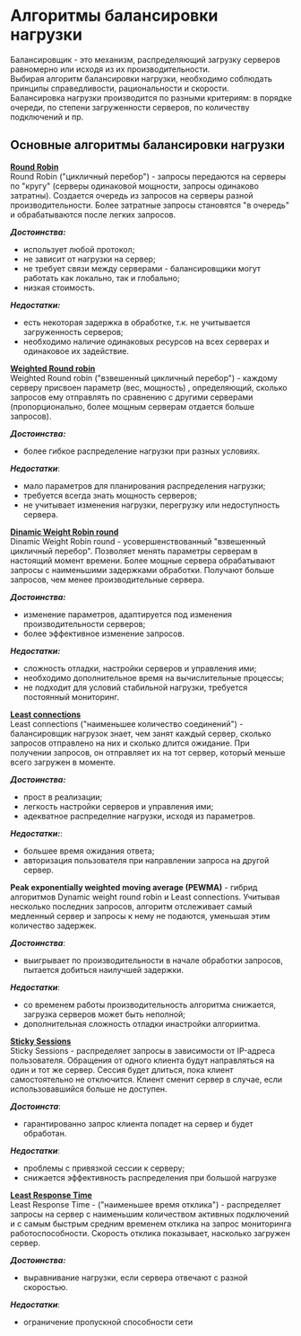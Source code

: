 # Алгоритмы балансировки нагрузки  

Балансировщик - это механизм, распределяющий загрузку серверов равномерно или исходя из их производительности.  
 Выбирая алгоритм балансировки нагрузки, необходимо соблюдать принципы справедливости, рациональности и скорости.  
Балансировка нагрузки производится по разными критериям: в порядке очереди, по степени загруженности серверов, по количеству подключений и пр.   

## Основные алгоритмы балансировки нагрузки

<u>**Round Robin**</u>    
Round Robin ("цикличный перебор") - запросы передаются на серверы по "кругу" (серверы одинаковой мощности, запросы одинаково затратны). Создается очередь из запросов на серверы разной производительности. Более затратные запросы становятся "в очередь" и обрабатываются после легких запросов.  

***Достоинства:*** 
- использует любой протокол; 
- не зависит от нагрузки на сервер;
- не требует связи между серверами - балансировщики могут работать как локально, так и глобально;
- низкая стоимость. 

***Недостатки:***
- есть некоторая задержка в обработке, т.к. не учитывается загруженность серверов;
- необходимо наличие одинаковых ресурсов на всех серверах и одинаковое их задействие.

<u>**Weighted Round robin**</u>   
Weighted Round robin ("взвешенный цикличный перебор") - каждому серверу присвоен параметр (вес, мощность) , определяющий, сколько запросов ему отправлять по сравнению с другими серверами (пропорционально, более мощным серверам отдается больше запросов).  

***Достоинства:***  
- более гибкое распределение нагрузки при разных условиях.  

***Недостатки***:  
- мало параметров для планирования распределения нагрузки;
- требуется всегда знать мощность серверов;
- не учитывает изменения нагрузки, перегрузку или недоступность сервера.

<u>**Dinamic Weight Robin round**</u>   
Dinamic Weight Robin round - усовершенствованный  "взвешенный цикличный перебор". Позволяет менять параметры серверам в настоящий момент времени. Более мощные сервера обрабатывают запросы с наименьшими задержками обработки. Получают больше запросов, чем менее производительные сервера.   

***Достоинства:***  
- изменение параметров, адаптируется под изменения производительности серверов;
- более эффективное изменение запросов.  

***Недостатки:***  
- сложность отладки, настройки серверов и управления ими;
- необходимо дополнительное время на вычислительные процессы;
- не подходит для условий стабильной нагрузки, требуется постоянный мониторинг.

<u>**Least connections**</u>  
 Least connections ("наименьшее количество соединений") - балансировщик нагрузок знает, чем занят каждый сервер, сколько запросов отправлено на них и сколько длится ожидание. При получении запросов, он отправляет их на тот сервер, который меньше всего загружен в моменте. 

***Достоинства:***  
- прост в реализации;
- легкость настройки серверов и управления ими;
- адекватное распределние нагрузки, исходя из параметров.

***Недостатки:***:
 - большее время ожидания ответа;
 - авторизация пользователя при направлении запроса на другой сервер.

**Peak exponentially weighted moving average (PEWMA)** - гибрид алгоритмов Dynamic weight round robin и Least connections. Учитывая несколько последних запросов, алгоритм отслеживает самый медленный сервер и запросы к нему не подаются, уменьшая этим количество задержек. 

***Достоинства***:  
- выигрывает по производительности в начале обработки запросов, пытается добиться наилучшей задержки.   

***Недостатки***:  
- со временем работы производительность алгоритма снижается, загрузка серверов может быть неполной;
- дополнительная сложность отладки инастройки алгориитма.

<u>**Sticky Sessions**</u>  
Sticky Sessions - распределяет запросы в зависимости от IP-адреса пользователя. Обращения от одного клиента будут направляться на один и тот же сервер. Сессия будет длиться, пока клиент самостоятельно не отключится. Клиент сменит сервер  в случае, если использовавшийся больше не доступен.

***Достоинста***:  
- гарантированно запрос клиента попадет на сервер и будет обработан.

***Недостатки***:  
- проблемы с привязкой сессии к серверу;
- снижается эффективность распределения при большой нагрузке

<u>**Least Response Time**</u>  
 Least Response Time - ("наименьшее время отклика") - распределяет запросы на сервер с наименьшим количеством активных подключений и с самым быстрым средним временем отклика на запрос мониторинга работоспособности. Скорость отклика показывает, насколько загружен сервер.   

 ***Достоинства:***  
 - выравнивание нагрузки, если сервера отвечают с разной скоростью.

 ***Недостатки***:
 - ограничение пропускной способности сети